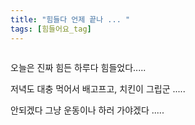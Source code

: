 ```yaml
---
title: "힘들다 언제 끝나 ... "
tags: [힘들어요_tag]
---
```

  <img class="https://www.facebook.com/photo.php?fbid=1394753137522027&set=a.1394753154188692.1073741826.100009620612018&type=1&theater" >
  <p> 오늘은 진짜 힘든 하루다 힘들었다..... </p>
  <p> 저녁도 대충 먹어서 배고프고, 치킨이 그립군 .....  </p>
  <p> 안되겠다 그냥 운동이나 하러 가야겠다  .....  </p>
